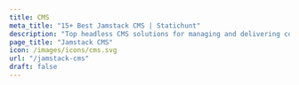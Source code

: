 ```yaml
---
title: CMS
meta_title: "15+ Best Jamstack CMS | Statichunt"
description: "Top headless CMS solutions for managing and delivering content across multiple platforms and devices. Perfect for hugo,nextjs,jekyll,gatsby,astro js website"
page_title: "Jamstack CMS"
icon: /images/icons/cms.svg
url: "/jamstack-cms"
draft: false
---
```

